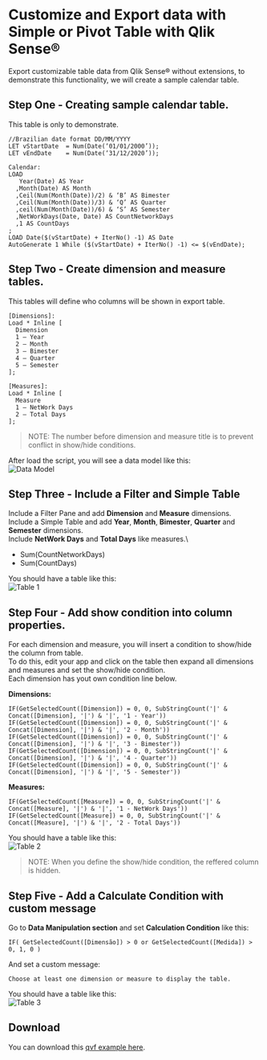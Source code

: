 # Customize and Export data with Simple or Pivot Table with Qlik Sense®
Export customizable table data from Qlik Sense® without extensions, to demonstrate this functionality, we will create a sample calendar table.

## Step One - Creating sample calendar table.
This table is only to demonstrate.

```
//Brazilian date format DD/MM/YYYY
LET vStartDate 	= Num(Date(‘01/01/2000’)); 
LET vEndDate 	= Num(Date(‘31/12/2020’));    

Calendar:
LOAD
   Year(Date) AS Year
  ,Month(Date) AS Month
  ,Ceil(Num(Month(Date))/2) & ‘B’ AS Bimester
  ,Ceil(Num(Month(Date))/3) & ‘Q’ AS Quarter
  ,ceil(Num(Month(Date))/6) & ‘S’ AS Semester
  ,NetWorkDays(Date, Date) AS CountNetworkDays
  ,1 AS CountDays
;
LOAD Date($(vStartDate) + IterNo() -1) AS Date
AutoGenerate 1 While ($(vStartDate) + IterNo() -1) <= $(vEndDate);
```

## Step Two - Create dimension and measure tables.
This tables will define who columns will be shown in export table.

```
[Dimensions]:
Load * Inline [
  Dimension
  1 – Year
  2 – Month
  3 – Bimester
  4 – Quarter
  5 – Semester
];

[Measures]:
Load * Inline [
  Measure
  1 – NetWork Days
  2 – Total Days
];
```
>NOTE: The number before dimension and measure title is to prevent conflict in show/hide conditions.

After load the script, you will see a data model like this:\
![Data Model](img/datamodel.PNG)

## Step Three - Include a Filter and Simple Table
Include a Filter Pane and add **Dimension** and **Measure** dimensions.\
Include a Simple Table and add **Year**, **Month**, **Bimester**, **Quarter** and **Semester** dimensions.\
Include **NetWork Days** and **Total Days** like measures.\
- Sum(CountNetworkDays)
- Sum(CountDays)

You should have a table like this:\
![Table 1](img/table_1.PNG)

## Step Four - Add show condition into column properties.
For each dimension and measure, you will insert a condition to show/hide the column from table.\
To do this, edit your app and click on the table then expand all dimensions and measures and set the show/hide condition.\
Each dimension has yout own condition line below.

**Dimensions:**
```
IF(GetSelectedCount([Dimension]) = 0, 0, SubStringCount('|' & Concat([Dimension], '|') & '|', '1 - Year'))
IF(GetSelectedCount([Dimension]) = 0, 0, SubStringCount('|' & Concat([Dimension], '|') & '|', '2 - Month'))
IF(GetSelectedCount([Dimension]) = 0, 0, SubStringCount('|' & Concat([Dimension], '|') & '|', '3 - Bimester'))
IF(GetSelectedCount([Dimension]) = 0, 0, SubStringCount('|' & Concat([Dimension], '|') & '|', '4 - Quarter'))
IF(GetSelectedCount([Dimension]) = 0, 0, SubStringCount('|' & Concat([Dimension], '|') & '|', '5 - Semester'))
```
**Measures:**
```
IF(GetSelectedCount([Measure]) = 0, 0, SubStringCount('|' & Concat([Measure], '|') & '|', '1 - NetWork Days'))
IF(GetSelectedCount([Measure]) = 0, 0, SubStringCount('|' & Concat([Measure], '|') & '|', '2 - Total Days'))
```

You should have a table like this:\
![Table 2](img/table_2.png)

>NOTE: When you define the show/hide condition, the reffered column is hidden.

## Step Five - Add a Calculate Condition with custom message
Go to **Data Manipulation section** and set **Calculation Condition** like this:
```
IF( GetSelectedCount([Dimensão]) > 0 or GetSelectedCount([Medida]) > 0, 1, 0 )
```
And set a custom message:
```
Choose at least one dimension or measure to display the table.
```
You should have a table like this:\
![Table 3](img/table_3.png)

## Download
You can download this [qvf example here](CustomReport.qvf).
